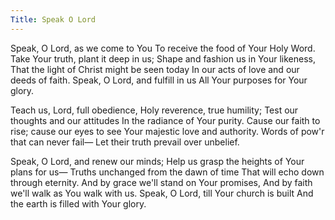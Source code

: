 ```yaml
---
Title: Speak O Lord 
---
```

Speak, O Lord, as we come to You
To receive the food of Your Holy Word.
Take Your truth, plant it deep in us;
Shape and fashion us in Your likeness,
That the light of Christ might be seen today
In our acts of love and our deeds of faith.
Speak, O Lord, and fulfill in us 
All Your purposes for Your glory.

Teach us, Lord, full obedience,
Holy reverence, true humility;
Test our thoughts and our attitudes
In the radiance of Your purity.
Cause our faith to rise; cause our eyes to see
Your majestic love and authority.
Words of pow'r that can never fail—
Let their truth prevail over unbelief.

Speak, O Lord, and renew our minds;
Help us grasp the heights of Your plans for us—
Truths unchanged from the dawn of time
That will echo down through eternity.
And by grace we'll stand on Your promises,
And by faith we'll walk as You walk with us.
Speak, O Lord, till Your church is built
And the earth is filled with Your glory.
